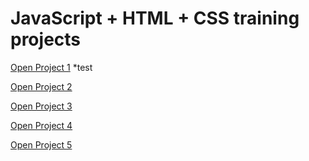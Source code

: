 # JavaScript + HTML + CSS training projects

<a href="https://luangf.github.io/Javascript-HTML-CSS/projeto1/" target="_blank">Open Project 1</a>
*test

<a href="https://luangf.github.io/Javascript-HTML-CSS/projeto2/" target="_blank">Open Project 2</a>

<a href="https://luangf.github.io/Javascript-HTML-CSS/projeto3/" target="_blank">Open Project 3</a>

<a href="https://luangf.github.io/Javascript-HTML-CSS/projeto4/" target="_blank">Open Project 4</a>

<a href="https://luangf.github.io/Javascript-HTML-CSS/projeto5/" target="_blank">Open Project 5</a>
